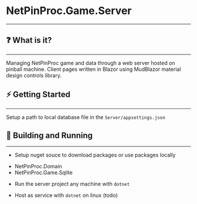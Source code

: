 # NetPinProc.Game.Server
---

## ❓ What is it?
---
Managing NetPinProc game and data through a web server hosted on pinball machine. Client pages written in Blazor using MudBlazor material design controls library.

## ⚡ Getting Started
---
Setup a path to local database file in the `Server/appsettings.json`

## 🔧 Building and Running
---

- Setup nuget souce to download packages or use packages locally

* NetPinProc.Domain
* NetPinProc.Game.Sqlite

- Run the server project any machine with `dotnet`

- Host as service with `dotnet` on linux (todo)
